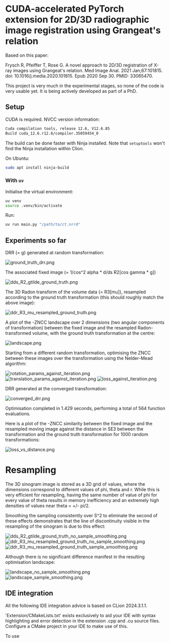 # CUDA-accelerated PyTorch extension for 2D/3D radiographic image registration using Grangeat's relation

Based on this paper:

Frysch R, Pfeiffer T, Rose G. A novel approach to 2D/3D registration of X-ray images using Grangeat's relation. Med
Image Anal. 2021 Jan;67:101815. doi: 10.1016/j.media.2020.101815. Epub 2020 Sep 30. PMID: 33065470.

This project is very much in the experimental stages, so none of the code is very usable yet. It is being actively
developed as part of a PhD.

## Setup

CUDA is required. NVCC version information:

```bash
Cuda compilation tools, release 12.6, V12.6.85
Build cuda_12.6.r12.6/compiler.35059454_0
```

The build can be done faster with Ninja installed. Note that `setuptools` won't find the Ninja installation within
Clion.

On Ubuntu:

```bash
sudo apt install ninja-build
```

### With `uv`

Initialise the virtual environment:

```bash
uv venv
source .venv/bin/activate
```

Run:

```bash
uv run main.py "/path/to/ct.nrrd"
```

## Experiments so far

DRR (= g) generated at random transformation:

![ground_truth_drr.png](figures/ground_truth_drr.png)

The associated fixed image (= 1/cos^2 alpha * d/ds R2\[cos gamma * g\])

![dds_R2_gtilde_ground_truth.png](figures/dds_R2_gtilde_ground_truth.png)

The 3D Radon transform of the volume data (= R3\[mu\]), resampled according to the ground truth transformation (this
should roughly
match the above image):

![ddr_R3_mu_resampled_ground_truth.png](figures/ddr_R3_mu_resampled_ground_truth.png)

A plot of the -ZNCC landscape over 2 dimensions (two angular components of transformation) between the fixed image and
the resampled Radon-transformed volume, with the ground truth transformation at the centre:

![landscape.png](figures/landscape.png)

Starting from a different random transformation, optimising the ZNCC between these images over the transformation using
the Nelder-Mead algorithm:

![rotation_params_against_iteration.png](figures/rotation_params_against_iteration.png)
![translation_params_against_iteration.png](figures/translation_params_against_iteration.png)
![loss_against_iteration.png](figures/loss_against_iteration.png)

DRR generated at the converged transformation:

![converged_drr.png](figures/converged_drr.png)

Optimisation completed in 1.429 seconds, performing a total of 564 function evaluations.

Here is a plot of the -ZNCC similarity between the fixed image and the resampled moving image against the distance in
SE3
between the transformation and the ground truth transformation for 1000 random transformations:

![loss_vs_distance.png](figures/loss_vs_distance.png)

# Resampling

The 3D sinogram image is stored as a 3D grid of values, where the dimensions correspond to different values of phi,
theta and r. While this is very efficient for resampling, having the same number of value of phi for every value of
theta results in memory inefficiency and an extremely high densities of values near theta = +/- pi/2.

Smoothing the sampling consistently over S^2 to eliminate the second of these effects demonstrates that the line of
discontinuity visible in the resampling of the sinogram is due to this effect:

![dds_R2_gtilde_ground_truth_no_sample_smoothing.png](figures/dds_R2_gtilde_ground_truth_no_sample_smoothing.png)
![ddr_R3_mu_resampled_ground_truth_no_sample_smoothing.png](figures/ddr_R3_mu_resampled_ground_truth_no_sample_smoothing.png)
![ddr_R3_mu_resampled_ground_truth_sample_smoothing.png](figures/ddr_R3_mu_resampled_ground_truth_sample_smoothing.png)

Although there is no significant difference manifest in the resulting optimisation landscape:

![landscape_no_sample_smoothing.png](figures/landscape_no_sample_smoothing.png)
![landscape_sample_smoothing.png](figures/landscape_sample_smoothing.png)


## IDE integration

All the following IDE integration advice is based on CLion 2024.3.1.1.

'Extension/CMakeLists.txt' exists exclusively to aid your IDE with syntax highlighting and error detection in the
extension .cpp and .cu source files. Configure a CMake project in your IDE to make use of this.

To use